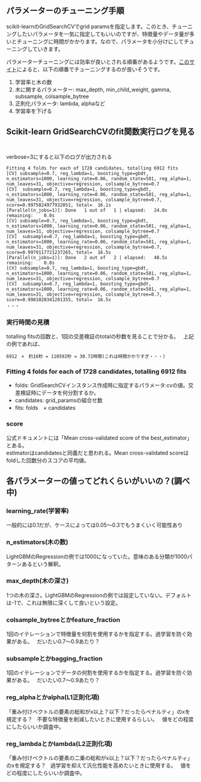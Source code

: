 ## パラメーターのチューニング手順  
scikit-learnのGridSearchCVでgrid paramsを指定します。このとき、チューニングしたいパラメータを一気に指定してもいいのですが、特徴量やデータ量が多いとチューニングに時間がかかります。なので、パラメータを小分けにしてチューニングしていきます。  

パラメーターチューニングには効率が良いとされる順番があるようです。[このサイト](http://kamonohashiperry.com/archives/209)によると、以下の順番でチューニングするのが良いそうです。  

1. 学習率と木の数  
2. 木に関するパラメーター: max_depth, min_child_weight, gamma, subsample, colsample_bytree
3. 正則化パラメータ: lambda, alphaなど  
4. 学習率を下げる  

## Scikit-learn GridSearchCVのfit関数実行ログを見る  
verbose=3にすると以下のログが出力される
```
Fitting 4 folds for each of 1728 candidates, totalling 6912 fits
[CV] subsample=0.7, reg_lambda=1, boosting_type=gbdt, n_estimators=1000, learning_rate=0.06, random_state=501, reg_alpha=1, num_leaves=31, objective=regression, colsample_bytree=0.7 
[CV]  subsample=0.7, reg_lambda=1, boosting_type=gbdt, n_estimators=1000, learning_rate=0.06, random_state=501, reg_alpha=1, num_leaves=31, objective=regression, colsample_bytree=0.7, score=0.9975824977932051, total=  16.1s
[Parallel(n_jobs=1)]: Done   1 out of   1 | elapsed:   24.0s remaining:    0.0s
[CV] subsample=0.7, reg_lambda=1, boosting_type=gbdt, n_estimators=1000, learning_rate=0.06, random_state=501, reg_alpha=1, num_leaves=31, objective=regression, colsample_bytree=0.7 
[CV]  subsample=0.7, reg_lambda=1, boosting_type=gbdt, n_estimators=1000, learning_rate=0.06, random_state=501, reg_alpha=1, num_leaves=31, objective=regression, colsample_bytree=0.7, score=0.9979117721237265, total=  16.5s
[Parallel(n_jobs=1)]: Done   2 out of   2 | elapsed:   48.5s remaining:    0.0s
[CV] subsample=0.7, reg_lambda=1, boosting_type=gbdt, n_estimators=1000, learning_rate=0.06, random_state=501, reg_alpha=1, num_leaves=31, objective=regression, colsample_bytree=0.7 
[CV]  subsample=0.7, reg_lambda=1, boosting_type=gbdt, n_estimators=1000, learning_rate=0.06, random_state=501, reg_alpha=1, num_leaves=31, objective=regression, colsample_bytree=0.7, score=0.9981020341201355, total=  16.5s
・・・
```
### 実行時間の見積  
totalling fitsの回数と、1回の交差検証のtotalの秒数を見ることで分かる。  
上記の例であれば、
```
6912　×　約16秒 = 110592秒 = 30.72時間(これは時間かかりすぎ・・・)
```
### Fitting 4 folds for each of 1728 candidates, totalling 6912 fits  
- folds: GridSearchCVインスタンス作成時に指定するパラメータ:cvの値。交差検証時にデータを何分割するか。  
- candidates: grid_paramsの組合せ数  
- fits: folds　× candidates  

### score  
公式ドキュメントには「Mean cross-validated score of the best_estimator」とある。  
estimatorはcandidatesと同義だと思われる。Mean cross-validated scoreはfoldした回数分のスコアの平均値。  

## 各パラメーターの値ってどれくらいがいいの？(調べ中)  
### learning_rate(学習率)  
一般的には0.1だが、ケースによっては0.05〜0.3でもうまくいく可能性あり  

### n_estimators(木の数)  
LightGBMのRegressionの例では1000になっていた。意味のある分類が1000パターンあるという解釈。  

### max_depth(木の深さ)  
1つの木の深さ。LightGBMのRegressionの例では設定していない。デフォルトは-1で、これは無限に深くして良いという設定。  

### colsample_bytreeとかfeature_fraction  
1回のイテレーションで特徴量を何割を使用するかを指定する。過学習を防ぐ効果がある。  
だいたい0.7〜0.9あたり？  

### subsampleとかbagging_fraction  
1回のイテレーションでデータの何割を使用するかを指定する。過学習を防ぐ効果がある。  
だいたい0.7〜0.9あたり？  

### reg_alphaとかalpha(L1正則化項)  
「重み付けベクトルの要素の総和がx以上？以下？だったらペナルティ」のxを規定する？  
不要な特徴量を削減したいときに使用するらしい。  
値をどの程度にしたらいいか調査中。  

### reg_lambdaとかlambda(L2正則化項)  
「重み付けベクトルの要素の二乗の総和がx以上？以下？だったらペナルティ」のxを規定する？  
過学習を抑えて汎化性能を高めたいときに使用する。  
値をどの程度にしたらいいか調査中。  
